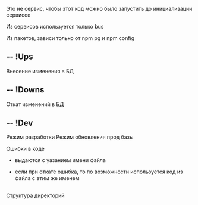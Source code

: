 Это не сервис, чтобы этот код можно было запустить до инициализации сервисов

Из сервисов используется только bus

Из пакетов, зависи только от npm pg и npm config

## -- !Ups

Внесение изменения в БД

## -- !Downs

Откат изменений в БД

## -- !Dev

Режим разработки
Режим обновления прод базы

Ошибки в коде 

- выдаются с уазанием имени файла

- если при откате ошибка, то по возможности используется код из файла с этим же именем

##

Структура директорий
